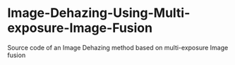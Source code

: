 # Image-Dehazing-Using-Multi-exposure-Image-Fusion
Source code of an Image Dehazing method based on multi-exposure Image fusion
